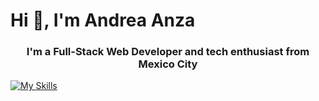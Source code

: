# Hi 👋, I'm Andrea Anza
<h3 align="center">I'm a Full-Stack Web Developer and tech enthusiast from Mexico City</h3>

[![My Skills](https://skillicons.dev/icons?i=html,css,js,typescript,react,tailwind,nodejs,heroku,vercel,vite,jest,vscode,git,github)](https://skillicons.dev)
